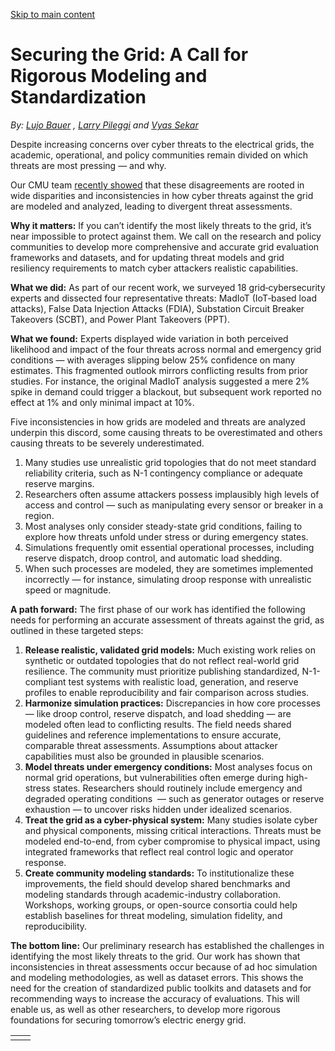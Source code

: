 [Skip to main content](https://www.cmu.edu/work-that-matters/energy-innovation/securing-grid-call-rigorous-modeling-and-standardization#main-content)

# Securing the Grid: A Call for Rigorous Modeling and Standardization

_By:_ [_Lujo Bauer_](https://www.cylab.cmu.edu/directory/bios/bauer-lujo.html) _,_ [_Larry Pileggi_](https://users.ece.cmu.edu/~pileggi/) _and_ [_Vyas Sekar_](https://www.cylab.cmu.edu/directory/bios/sekar-vyas.html)

Despite increasing concerns over cyber threats to the electrical grids, the academic, operational, and policy communities remain divided on which threats are most pressing — and why.

Our CMU team [recently showed](https://ieeexplore.ieee.org/document/10179343) that these disagreements are rooted in wide disparities and inconsistencies in how cyber threats against the grid are modeled and analyzed, leading to divergent threat assessments.

**Why it matters:** If you can’t identify the most likely threats to the grid, it’s near impossible to protect against them. We call on the research and policy communities to develop more comprehensive and accurate grid evaluation frameworks and datasets, and for updating threat models and grid resiliency requirements to match cyber attackers realistic capabilities.

**What we did:** As part of our recent work, we surveyed 18 grid‑cybersecurity experts and dissected four representative threats: MadIoT (IoT‑based load attacks), False Data Injection Attacks (FDIA), Substation Circuit Breaker Takeovers (SCBT), and Power Plant Takeovers (PPT).

**What we found:** Experts displayed wide variation in both perceived likelihood and impact of the four threats across normal and emergency grid conditions — with averages slipping below 25% confidence on many estimates. This fragmented outlook mirrors conflicting results from prior studies. For instance, the original MadIoT analysis suggested a mere 2% spike in demand could trigger a blackout, but subsequent work reported no effect at 1% and only minimal impact at 10%.

Five inconsistencies in how grids are modeled and threats are analyzed underpin this discord, some causing threats to be overestimated and others causing threats to be severely underestimated.

1. Many studies use unrealistic grid topologies that do not meet standard reliability criteria, such as N-1 contingency compliance or adequate reserve margins.
2. Researchers often assume attackers possess implausibly high levels of access and control — such as manipulating every sensor or breaker in a region.
3. Most analyses only consider steady-state grid conditions, failing to explore how threats unfold under stress or during emergency states.
4. Simulations frequently omit essential operational processes, including reserve dispatch, droop control, and automatic load shedding.
5. When such processes are modeled, they are sometimes implemented incorrectly — for instance, simulating droop response with unrealistic speed or magnitude.

**A path forward:** The first phase of our work has identified the following needs for performing an accurate assessment of threats against the grid, as outlined in these targeted steps:

1. **Release realistic, validated grid models:** Much existing work relies on synthetic or outdated topologies that do not reflect real-world grid resilience. The community must prioritize publishing standardized, N-1-compliant test systems with realistic load, generation, and reserve profiles to enable reproducibility and fair comparison across studies.
2. **Harmonize simulation practices:** Discrepancies in how core processes — like droop control, reserve dispatch, and load shedding — are modeled often lead to conflicting results. The field needs shared guidelines and reference implementations to ensure accurate, comparable threat assessments. Assumptions about attacker capabilities must also be grounded in plausible scenarios.
3. **Model threats under emergency conditions:** Most analyses focus on normal grid operations, but vulnerabilities often emerge during high-stress states. Researchers should routinely include emergency and degraded operating conditions  — such as generator outages or reserve exhaustion — to uncover risks hidden under idealized scenarios.
4. **Treat the grid as a cyber-physical system:** Many studies isolate cyber and physical components, missing critical interactions. Threats must be modeled end-to-end, from cyber compromise to physical impact, using integrated frameworks that reflect real control logic and operator response.
5. **Create community modeling standards:** To institutionalize these improvements, the field should develop shared benchmarks and modeling standards through academic-industry collaboration. Workshops, working groups, or open-source consortia could help establish baselines for threat modeling, simulation fidelity, and reproducibility.

**The bottom line:** Our preliminary research has established the challenges in identifying the most likely threats to the grid. Our work has shown that inconsistencies in threat assessments occur because of ad hoc simulation and modeling methodologies, as well as dataset errors. This shows the need for the creation of standardized public toolkits and datasets and for recommending ways to increase the accuracy of evaluations. This will enable us, as well as other researchers, to develop more rigorous foundations for securing tomorrow’s electric energy grid.

|     |     |
| --- | --- |
|  |  |
